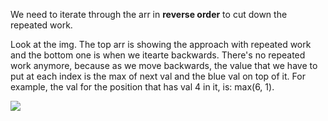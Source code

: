 We need to iterate through the arr in **reverse order** to cut down the repeated work.

Look at the img. The top arr is showing the approach with repeated work and the bottom one is when we itearte backwards.
There's no repeated work anymore, because as we move backwards, the value that we have to put at each index is the max
of next val and the blue val on top of it. For example, the val for the position that has val 4 in it,
is: max(6, 1).

![](1299-1.png)